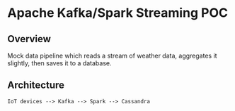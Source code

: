 # Apache Kafka/Spark Streaming POC

## Overview

Mock data pipeline which reads a stream of weather data, aggregates it slightly, then saves it to a database.

## Architecture

	IoT devices --> Kafka --> Spark --> Cassandra  

